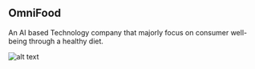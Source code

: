 ## OmniFood

An AI based Technology company that majorly focus on consumer well-being through a healthy diet.

![alt text](https://omnifood.dev/img/hero.webp)
